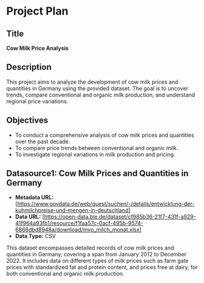 # Project Plan

## Title
**Cow Milk Price Analysis**

## Description
This project aims to analyze the development of cow milk prices and quantities in Germany using the provided dataset. The goal is to uncover trends, compare conventional and organic milk production, and understand regional price variations.

## Objectives
- To conduct a comprehensive analysis of cow milk prices and quantities over the past decade.
- To compare price trends between conventional and organic milk.
- To investigate regional variations in milk production and pricing.

## Datasource1: Cow Milk Prices and Quantities in Germany

- **Metadata URL:** [https://www.govdata.de/web/guest/suchen/-/details/entwicklung-der-kuhmilchpreise-und-mengen-in-deutschland]
- **Data URL:** [https://open-data.ble.de/dataset/cf985b36-21f7-431f-a929-41f964a93fb1/resource/f1faa57c-0acf-495b-9574-6866dbd8948a/download/mvo_milch_monat.xlsx]
- **Data Type:** CSV


This dataset encompasses detailed records of cow milk prices and quantities in Germany, covering a span from January 2012 to December 2022. It includes data on different types of milk prices such as farm gate prices with standardized fat and protein content, and prices free at dairy, for both conventional and organic milk production.


